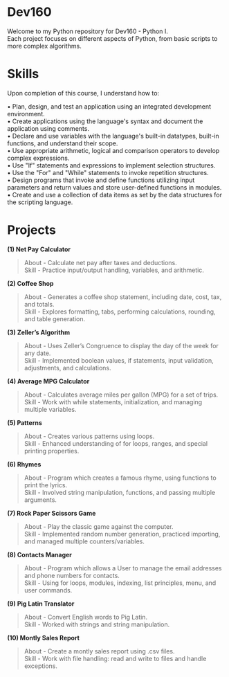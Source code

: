 # Dev160
Welcome to my Python repository for Dev160 - Python I.<br/> 
Each project focuses on different aspects of Python, from basic scripts to more complex algorithms.


# Skills
Upon completion of this course, I understand how to:<br/>

• Plan, design, and test an application using an integrated development environment.<br/>
• Create applications using the language's syntax and document the application using comments.<br/>
• Declare and use variables with the language's built-in datatypes, built-in functions, and
understand their scope.<br/>
• Use appropriate arithmetic, logical and comparison operators to develop complex expressions.<br/>
• Use "If" statements and expressions to implement selection structures.<br/>
• Use the "For" and "While" statements to invoke repetition structures.<br/>
• Design programs that invoke and define functions utilizing input parameters and return values
and store user-defined functions in modules.<br/>
• Create and use a collection of data items as set by the data structures for the scripting language.<br/>


# Projects

**(1) Net Pay Calculator**
> About - Calculate net pay after taxes and deductions.<br/>
> Skill - Practice input/output handling, variables, and arithmetic.

**(2) Coffee Shop**
> About - Generates a coffee shop statement, including date, cost, tax, and totals.<br/>
> Skill - Explores formatting, tabs, performing calculations, rounding, and table generation. 

**(3) Zeller’s Algorithm** 
> About - Uses Zeller’s Congruence to display the day of the week for any date.<br/>
> Skill - Implemented boolean values, if statements, input validation, adjustments, and calculations.

**(4) Average MPG Calculator**
> About - Calculates average miles per gallon (MPG) for a set of trips.<br/>
> Skill - Work with while statements, initialization, and managing multiple variables.

**(5) Patterns**
> About - Creates various patterns using loops.<br/>
> Skill - Enhanced understanding of for loops, ranges, and special printing properties.

**(6) Rhymes**
> About - Program which creates a famous rhyme, using functions to print the lyrics.<br/>
> Skill - Involved string manipulation, functions, and passing multiple arguments. 

**(7) Rock Paper Scissors Game**
> About - Play the classic game against the computer.<br/>
> Skill - Implemented random number generation, practiced importing, and managed multiple counters/variables.

**(8) Contacts Manager**
> About - Program which allows a User to manage the email addresses and phone numbers for contacts.<br/>
> Skill - Using for loops, modules, indexing, list principles, menu, and user commands.

**(9) Pig Latin Translator**
> About - Convert English words to Pig Latin.<br/>
> Skill - Worked with strings and string manipulation.

**(10) Montly Sales Report**
> About - Create a montly sales report using .csv files.<br/>
> Skill - Work with file handling: read and write to files and handle exceptions.
